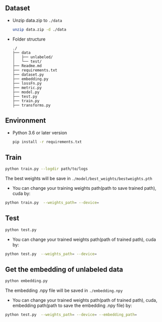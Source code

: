 ## Dataset
- Unzip data.zip to `./data`
    ```sh
    unzip data.zip -d ./data
    ```
- Folder structure
    ```
    ./
    ├── data
    │   ├── unlabeled/
    │   └── test/
    ├── Readme.md
    ├── requirements.txt
    ├── dataset.py
    ├── embedding.py
    ├── lossFn.py
    ├── metric.py
    ├── model.py
    ├── test.py
    ├── train.py
    ├── transforms.py
    ```

## Environment
- Python 3.6 or later version
    ```sh
    pip install -r requirements.txt
    ```

## Train
```sh
python train.py --logdir path/to/logs
```
The best weights will be save in `./model/best_weights/bestweights.pth`
- You can change your training weights path(path to save trained path), cuda by:
```sh
python train.py  --weights_path= --device=
```

## Test
```sh
python test.py 
```
- You can change your trained weights path(path of trained path), cuda by:
```sh
python test.py  --weights_path= --device=
```

## Get the embedding of unlabeled data
```sh
python embedding.py 
```
The embedding .npy file will be saved in `./embedding.npy`
- You can change your trained weights path(path of trained path), cuda, embedding path(path to save the embedding .npy file) by:
```sh
python test.py  --weights_path= --device= --embedding_path=
```